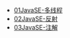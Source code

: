 - [01JavaSE-多线程](./docs/05Java基础知识/01JavaSE-多线程.md)
- [02JavaSE-反射](./docs/05Java基础知识/02JavaSE-反射.md)
- [03JavaSE-注解](./docs/05Java基础知识/03JavaSE-注解.md)